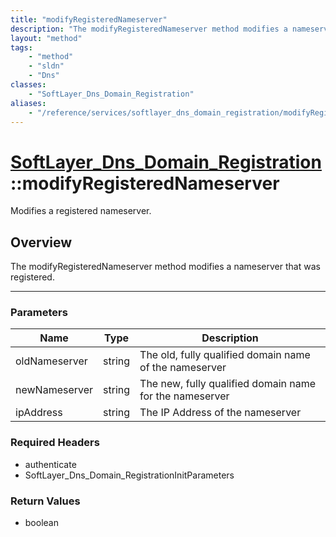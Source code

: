 ```yaml
---
title: "modifyRegisteredNameserver"
description: "The modifyRegisteredNameserver method modifies a nameserver that was registered."
layout: "method"
tags:
    - "method"
    - "sldn"
    - "Dns"
classes:
    - "SoftLayer_Dns_Domain_Registration"
aliases:
    - "/reference/services/softlayer_dns_domain_registration/modifyRegisteredNameserver"
---
```

# [SoftLayer_Dns_Domain_Registration](/reference/services/SoftLayer_Dns_Domain_Registration)::modifyRegisteredNameserver


Modifies a registered nameserver.


## Overview 
The modifyRegisteredNameserver method modifies a nameserver that was registered. 

-----

### Parameters 
|Name | Type | Description |
| --- | --- | --- |
|oldNameserver| string| The old, fully qualified domain name of the nameserver|
|newNameserver| string| The new, fully qualified domain name for the nameserver|
|ipAddress| string| The IP Address of the nameserver|


### Required Headers
* authenticate
* SoftLayer_Dns_Domain_RegistrationInitParameters


### Return Values
* boolean




